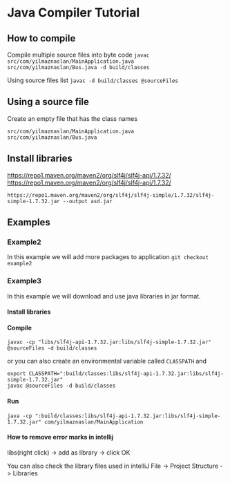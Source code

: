 # Java Compiler Tutorial

## How to compile

Compile multiple source files into byte code
`javac src/com/yilmaznaslan/MainApplication.java src/com/yilmaznaslan/Bus.java -d build/classes`

Using source files list
`javac -d build/classes @sourceFiles`

## Using a source file

Create an empty file that has the class names

```
src/com/yilmaznaslan/MainApplication.java
src/com/yilmaznaslan/Bus.java
```

## Install libraries

https://repo1.maven.org/maven2/org/slf4j/slf4j-api/1.7.32/
https://repo1.maven.org/maven2/org/slf4j/slf4j-api/1.7.32/

`https://repo1.maven.org/maven2/org/slf4j/slf4j-simple/1.7.32/slf4j-simple-1.7.32.jar --output asd.jar`

## Examples

### Example2

In this example we will add more packages to application
`git checkout example2`



### Example3
In this example we will download and use java libraries in jar format.

#### Install libraries

####  Compile
`javac -cp "libs/slf4j-api-1.7.32.jar:libs/slf4j-simple-1.7.32.jar" @sourceFiles -d build/classes`

or you can also create an environmental variable called `CLASSPATH` and 
```
export CLASSPATH=":build/classes:libs/slf4j-api-1.7.32.jar:libs/slf4j-simple-1.7.32.jar"
javac @sourceFiles -d build/classes
```

#### Run
`java -cp ":build/classes:libs/slf4j-api-1.7.32.jar:libs/slf4j-simple-1.7.32.jar" com/yilmaznaslan/MainApplication`
 


#### How to remove error marks in intellij

libs(right click) -> add as library -> click OK

You can also check the library files used in intelliJ
File -> Project Structure -> Libraries 